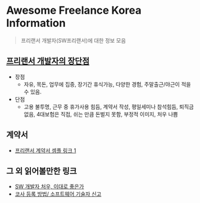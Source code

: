 # Awesome Freelance Korea Information
> 프리랜서 개발자(SW프리랜서)에 대한 정보 모음

## [프리랜서 개발자의 장단점](https://medium.com/@jang.wangsu/%ED%94%84%EB%A6%AC%EB%9E%9C%EC%84%9C-%EA%B0%9C%EB%B0%9C%EC%9E%90-%EC%9E%A5%EB%8B%A8%EC%A0%90-%EC%9D%80-3c9d0a2f8881)
- 장점
  - 자유, 목돈, 업무에 집중, 장기간 휴식가능, 다양한 경험, 주말출근/야근이 적을 수 있음.
- 단점
  - 고용 불투명, 근무 중 휴가사용 힘듬, 계약서 작성, 평일세미나 참석힘듬, 퇴직금 없음, 4대보험은 직접, 쉬는 만큼 돈벌지 못함, 부정적 이미지, 처우 나쁨

## 계약서
- [프리랜서 계약서 셈플 링크 1](https://jabbap.tistory.com/60)

## 그 외 읽어볼만한 링크
- [SW 개발자 처우, 이대로 좋은가](http://www.bloter.net/archives/169430)
- [코사 등록 방법/ 소프트웨어 기술자 신고](http://blog.naver.com/PostView.nhn?blogId=chsonyu&logNo=221458485720&parentCategoryNo=&categoryNo=27&viewDate=&isShowPopularPosts=true&from=search)
